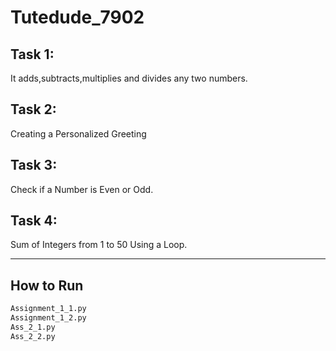 # Tutedude_7902
## Task 1:
It adds,subtracts,multiplies and divides any two numbers.

## Task 2:
Creating a Personalized Greeting

## Task 3:
Check if a Number is Even or Odd.

## Task 4:
Sum of Integers from 1 to 50 Using a Loop.

---

## How to Run
```bash
Assignment_1_1.py
Assignment_1_2.py
Ass_2_1.py
Ass_2_2.py
